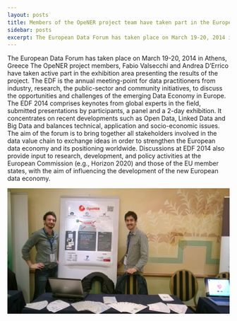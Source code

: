 ```yaml
---
layout: posts
title: Members of the OpeNER project team have taken part in the European Data Forum (EDF) 2014
sidebar: posts
excerpt: The European Data Forum has taken place on March 19-20, 2014 in Athens, Greece
---
```

The European Data Forum has taken place on March 19-20, 2014 in Athens, Greece
The OpeNER project members, Fabio Valsecchi and Andrea D’Errico have taken active part in the exhibition area presenting the results of the project.
The EDF is the annual meeting-point for data practitioners from industry, research, the public-sector and community initiatives, to discuss the opportunities and challenges of the emerging Data Economy in Europe.
The EDF 2014 comprises keynotes from global experts in the field, submitted presentations by participants, a panel and a 2-day exhibition. It concentrates on recent developments such as Open Data, Linked Data and Big Data and balances technical, application and socio-economic issues. The aim of the forum is to bring together all stakeholders involved in the data value chain to exchange ideas in order to strengthen the European data economy and its positioning worldwide. Discussions at EDF 2014 also provide input to research, development, and policy activities at the European Commission (e.g., Horizon 2020) and those of the EU member states, with the aim of influencing the development of the new European data economy.

![EDF](/images/posts/WP_20140319_003-2.jpg)